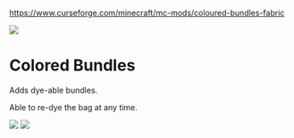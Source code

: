 https://www.curseforge.com/minecraft/mc-mods/coloured-bundles-fabric

![](http://img.hexeption.co.uk/pA32)
# Colored Bundles

Adds dye-able bundles.

Able to re-dye the bag at any time.

![](http://img.hexeption.co.uk/LEnN)
![](http://img.hexeption.co.uk/oWEZ)